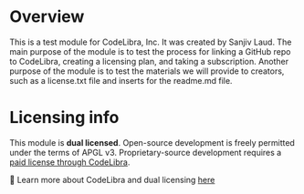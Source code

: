 # Overview

This is a test module for CodeLibra, Inc.  It was created by Sanjiv Laud.  The main purpose of the module is to test the process for linking a GitHub repo to CodeLibra, creating a licensing plan, and taking a subscription.  Another purpose of the module is to test the materials we will provide to creators, such as a license.txt file and inserts for the readme.md file.

# Licensing info

This module is **dual licensed**.  Open-source development is freely permitted under the terms of APGL v3.  Proprietary-source development requires a [paid license through CodeLibra](https://webapp-dev.codelibra.com/CodeLibra/Test-Repo).  

:link: Learn more about CodeLibra and dual licensing [here](www.codelibra.com/?tab=product)
